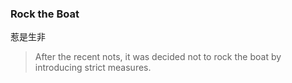 ### Rock the Boat

惹是生非

> After the recent nots, it was decided not to rock the boat by introducing strict measures.

